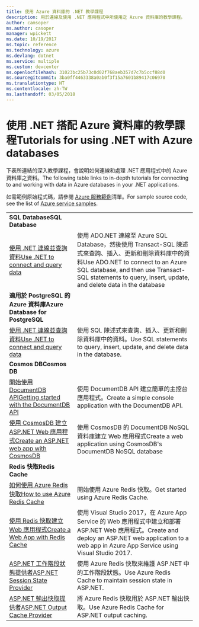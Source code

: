 ```yaml
---
title: 使用 Azure 資料庫的 .NET 教學課程
description: 用於連線及使用 .NET 應用程式中所使用之 Azure 資料庫的教學課程。
author: camsoper
ms.author: casoper
manager: wpickett
ms.date: 10/19/2017
ms.topic: reference
ms.technology: azure
ms.devlang: dotnet
ms.service: multiple
ms.custom: devcenter
ms.openlocfilehash: 31023bc25b73c0d02f768aeb357d7c7b5ccf88d0
ms.sourcegitcommit: 3ba0ff4463338a0ab0f3f15a7601b89417c06970
ms.translationtype: HT
ms.contentlocale: zh-TW
ms.lasthandoff: 03/05/2018
---
```

# <a name="tutorials-for-using-net-with-azure-databases"></a><span data-ttu-id="f7e06-103">使用 .NET 搭配 Azure 資料庫的教學課程</span><span class="sxs-lookup"><span data-stu-id="f7e06-103">Tutorials for using .NET with Azure databases</span></span>

<span data-ttu-id="f7e06-104">下表所連結的深入教學課程，會說明如何連線和處理 .NET 應用程式中的 Azure 資料庫之資料。</span><span class="sxs-lookup"><span data-stu-id="f7e06-104">The following table links to in-depth tutorials for connecting to and working with data in Azure databases in your .NET applications.</span></span>

<span data-ttu-id="f7e06-105">如需範例原始程式碼，請參閱 [Azure 服務範例](https://azure.microsoft.com/resources/samples/?platform=dotnet)清單。</span><span class="sxs-lookup"><span data-stu-id="f7e06-105">For sample source code, see the list of [Azure service samples](https://azure.microsoft.com/resources/samples/?platform=dotnet).</span></span>

| | |
|---|---|
| <span data-ttu-id="f7e06-106">**SQL Database**</span><span class="sxs-lookup"><span data-stu-id="f7e06-106">**SQL Database**</span></span> ||
| <span data-ttu-id="f7e06-107">[使用 .NET 連線並查詢資料][1]</span><span class="sxs-lookup"><span data-stu-id="f7e06-107">[Use .NET to connect and query data][1]</span></span> | <span data-ttu-id="f7e06-108">使用 ADO.NET 連線至 Azure SQL Database，然後使用 Transact-SQL 陳述式來查詢、插入、更新和刪除資料庫中的資料</span><span class="sxs-lookup"><span data-stu-id="f7e06-108">Use ADO.NET to connect to an Azure SQL database, and then use Transact-SQL statements to query, insert, update, and delete data in the database</span></span> | 
| <span data-ttu-id="f7e06-109">**適用於 PostgreSQL 的 Azure 資料庫**</span><span class="sxs-lookup"><span data-stu-id="f7e06-109">**Azure Database for PostgreSQL**</span></span> ||
| <span data-ttu-id="f7e06-110">[使用 .NET 連線並查詢資料][2]</span><span class="sxs-lookup"><span data-stu-id="f7e06-110">[Use .NET to connect and query data][2]</span></span> | <span data-ttu-id="f7e06-111">使用 SQL 陳述式來查詢、插入、更新和刪除資料庫中的資料。</span><span class="sxs-lookup"><span data-stu-id="f7e06-111">Use SQL statements to query, insert, update, and delete data in the database.</span></span> | 
| <span data-ttu-id="f7e06-112">**Cosmos DB**</span><span class="sxs-lookup"><span data-stu-id="f7e06-112">**Cosmos DB**</span></span> ||
| <span data-ttu-id="f7e06-113">[開始使用 DocumentDB API][4]</span><span class="sxs-lookup"><span data-stu-id="f7e06-113">[Getting started with the DocumentDB API][4]</span></span> | <span data-ttu-id="f7e06-114">使用 DocumentDB API 建立簡單的主控台應用程式。</span><span class="sxs-lookup"><span data-stu-id="f7e06-114">Create a simple console application with the DocumentDB API.</span></span> | 
| <span data-ttu-id="f7e06-115">[使用 CosmosDB 建立 ASP.NET Web 應用程式][3]</span><span class="sxs-lookup"><span data-stu-id="f7e06-115">[Create an ASP.NET web app with CosmosDB][3]</span></span> | <span data-ttu-id="f7e06-116">使用 CosmosDB 的 DocumentDB NoSQL 資料庫建立 Web 應用程式</span><span class="sxs-lookup"><span data-stu-id="f7e06-116">Create a web application using CosmosDB's DocumentDB NoSQL database</span></span> | 
| <span data-ttu-id="f7e06-117">**Redis 快取**</span><span class="sxs-lookup"><span data-stu-id="f7e06-117">**Redis Cache**</span></span> | |
| <span data-ttu-id="f7e06-118">[如何使用 Azure Redis 快取][6]</span><span class="sxs-lookup"><span data-stu-id="f7e06-118">[How to use Azure Redis Cache][6]</span></span> | <span data-ttu-id="f7e06-119">開始使用 Azure Redis 快取。</span><span class="sxs-lookup"><span data-stu-id="f7e06-119">Get started using Azure Redis Cache.</span></span> |
| <span data-ttu-id="f7e06-120">[使用 Redis 快取建立 Web 應用程式][5]</span><span class="sxs-lookup"><span data-stu-id="f7e06-120">[Create a Web App with Redis Cache][5]</span></span> | <span data-ttu-id="f7e06-121">使用 Visual Studio 2017，在 Azure App Service 的 Web 應用程式中建立和部署 ASP.NET Web 應用程式。</span><span class="sxs-lookup"><span data-stu-id="f7e06-121">Create and deploy an ASP.NET web application to a web app in Azure App Service using Visual Studio 2017.</span></span>  | 
| <span data-ttu-id="f7e06-122">[ASP.NET 工作階段狀態提供者][7]</span><span class="sxs-lookup"><span data-stu-id="f7e06-122">[ASP.NET Session State Provider][7]</span></span> | <span data-ttu-id="f7e06-123">使用 Azure Redis 快取來維護 ASP.NET 中的工作階段狀態。</span><span class="sxs-lookup"><span data-stu-id="f7e06-123">Use Azure Redis Cache to maintain session state in ASP.NET.</span></span>  | 
| <span data-ttu-id="f7e06-124">[ASP.NET 輸出快取提供者][8]</span><span class="sxs-lookup"><span data-stu-id="f7e06-124">[ASP.NET Output Cache Provider][8]</span></span> | <span data-ttu-id="f7e06-125">將 Azure Redis 快取用於 ASP.NET 輸出快取。</span><span class="sxs-lookup"><span data-stu-id="f7e06-125">Use Azure Redis Cache for ASP.NET output caching.</span></span>  | 
 

[1]: /azure/sql-database/sql-database-connect-query-dotnet
[2]: /azure/postgresql/connect-csharp
[3]: /azure/cosmos-db/documentdb-dotnet-application
[4]: /azure/cosmos-db/documentdb-dotnetcore-get-started
[5]: /azure/redis-cache/cache-web-app-howto
[6]: /azure/redis-cache/cache-dotnet-how-to-use-azure-redis-cache
[7]: /azure/redis-cache/cache-aspnet-session-state-provider
[8]: /azure/redis-cache/cache-aspnet-output-cache-provider
